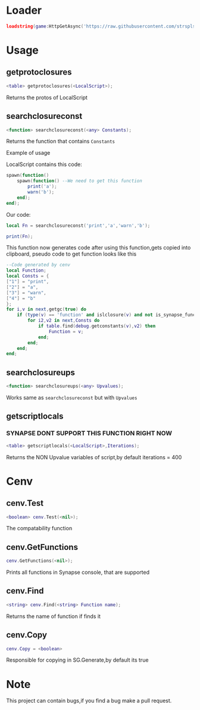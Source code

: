 # Loader
```lua
loadstring(game:HttpGetAsync('https://raw.githubusercontent.com/strsplspace/utils/main/cenv.lua'))();
```
# Usage

## getprotoclosures

```lua
<table> getprotoclosures(<LocalScript>);
```
Returns the protos of LocalScript

## searchclosureconst
```lua
<function> searchclosureconst(<any> Constants);
```
Returns the function that contains ``` Constants ```

Example of usage 

LocalScript contains this code:
```lua
spawn(function()
	spawn(function() --We need to get this function
		print('a');
		warn('b');
	end);
end);
```
Our code:
```lua
local Fn = searchclosureconst('print','a','warn','b');

print(Fn);
```

This function now generates code after using this function,gets copied into clipboard, pseudo code to get function looks like this

```lua
--Code generated by cenv
local Function;
local Consts = {
["1"] = "print",
["2"] = "a",
["3"] = "warn",
["4"] = "b"
};
for i,v in next,getgc(true) do
    if (type(v) == 'function' and islclosure(v) and not is_synapse_function(v)) then
        for i2,v2 in next,Consts do
            if table.find(debug.getconstants(v),v2) then
                Function = v;
            end;
        end;
    end;
end;
```

## searchclosureups
```lua
<function> searchclosureups(<any> Upvalues);
```
Works same as ```searchclosureconst``` but with ```Upvalues```

## getscriptlocals
### SYNAPSE DONT SUPPORT THIS FUNCTION RIGHT NOW
```lua
<table> getscriptlocals(<LocalScript>,Iterations);
```
Returns the NON Upvalue variables of script,by default iterations = 400

# Cenv

## cenv.Test
```lua
<boolean> cenv.Test(<nil>);
```
The compatability function

## cenv.GetFunctions
```lua
cenv.GetFunctions(<nil>);
```
Prints all functions in Synapse console, that are supported

## cenv.Find
```lua
<string> cenv.Find(<string> Function name);
```
Returns the name of function if finds it

## cenv.Copy
```lua
cenv.Copy = <boolean>
```
Responsible for copying in SG.Generate,by default its true
# Note
This project can contain bugs,if you find a bug make a pull request.

